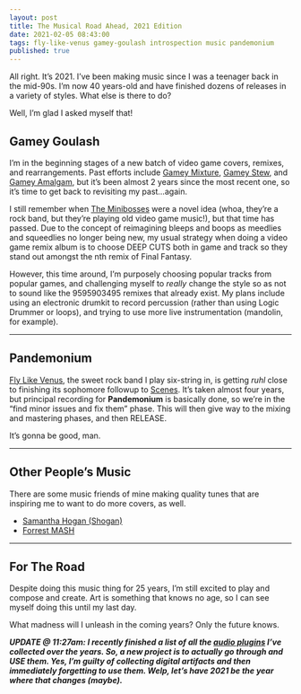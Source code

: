 ```yaml
---
layout: post
title: The Musical Road Ahead, 2021 Edition
date: 2021-02-05 08:43:00
tags: fly-like-venus gamey-goulash introspection music pandemonium
published: true
---
```


All right. It&#8217;s 2021. I&#8217;ve been making music since I was a teenager back in the mid-90s. I&#8217;m now 40 years-old and have finished dozens of releases in a variety of styles. What else is there to do?

Well, I&#8217;m glad I asked myself that!

<!--more-->

## Gamey Goulash

I&#8217;m in the beginning stages of a new batch of video game covers, remixes, and rearrangements. Past efforts include [Gamey Mixture](https://nebyoolae.bandcamp.com/album/gamey-mixture), [Gamey Stew](https://nebyoolae.bandcamp.com/album/gamey-stew), and [Gamey Amalgam](https://nebyoolae.bandcamp.com/album/gamey-amalgam), but it&#8217;s been almost 2 years since the most recent one, so it&#8217;s time to get back to revisiting my past&#8230;again.

I still remember when [The Minibosses](http://www.minibosses.com/) were a novel idea (whoa, they&#8217;re a rock band, but they&#8217;re playing old video game music!), but that time has passed. Due to the concept of reimagining bleeps and boops as meedlies and squeedlies no longer being new, my usual strategy when doing a video game remix album is to choose DEEP CUTS both in game and track so they stand out amongst the nth remix of Final Fantasy.

However, this time around, I&#8217;m purposely choosing popular tracks from popular games, and challenging myself to _really_ change the style so as not to sound like the 9595903495 remixes that already exist. My plans include using an electronic drumkit to record percussion (rather than using Logic Drummer or loops), and trying to use more live instrumentation (mandolin, for example).

<hr class="wp-block-separator" />

## Pandemonium

[Fly Like Venus](https://flylikevenus.bandcamp.com), the sweet rock band I play six-string in, is getting _ruhl_ close to finishing its sophomore followup to [Scenes](https://flylikevenus.com/album/scenes). It&#8217;s taken almost four years, but principal recording for **Pandemonium** is basically done, so we&#8217;re in the &#8220;find minor issues and fix them&#8221; phase. This will then give way to the mixing and mastering phases, and then RELEASE.

It&#8217;s gonna be good, man.

<hr class="wp-block-separator" />

## Other People&#8217;s Music

There are some music friends of mine making quality tunes that are inspiring me to want to do more covers, as well.

* [Samantha Hogan (Shogan)](https://samanthahogan-composer.bandcamp.com/album/midi-tastic-video-game-ish-music-v-1)
* [Forrest MASH](https://www.youtube.com/channel/UCCNiGiYxzPsnmuQFOCel9eg)

<hr class="wp-block-separator" />

## For The Road

Despite doing this music thing for 25 years, I&#8217;m still excited to play and compose and create. Art is something that knows no age, so I can see myself doing this until my last day.

What madness will I unleash in the coming years? Only the future knows.

**_UPDATE @ 11:27am: I recently finished a list of all the [audio plugins](/audio-plugins) I&#8217;ve collected over the years. So, a new project is to actually go through and USE them. Yes, I&#8217;m guilty of collecting digital artifacts and then immediately forgetting to use them. Welp, let&#8217;s have 2021 be the year where that changes (maybe)._**
